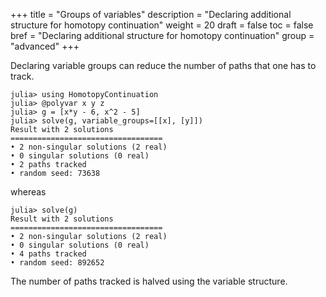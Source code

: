 +++
title = "Groups of variables"
description = "Declaring additional structure for homotopy continuation"
weight = 20
draft = false
toc = false
bref = "Declaring additional structure for homotopy continuation"
group = "advanced"
+++


Declaring variable groups can reduce the number of paths that one has to track.

```julia-repl
julia> using HomotopyContinuation
julia> @polyvar x y z
julia> g = [x*y - 6, x^2 - 5]
julia> solve(g, variable_groups=[[x], [y]])
Result with 2 solutions
==================================
• 2 non-singular solutions (2 real)
• 0 singular solutions (0 real)
• 2 paths tracked
• random seed: 73638
```

whereas

```julia-repl
julia> solve(g)
Result with 2 solutions
==================================
• 2 non-singular solutions (2 real)
• 0 singular solutions (0 real)
• 4 paths tracked
• random seed: 892652
```

The number of paths tracked is halved using the variable structure.
